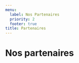 ```yaml
---
menu:
  label: Nos Partenaires
  priority: 2
  footer: true
title: Partenaires
---
```

# Nos partenaires
